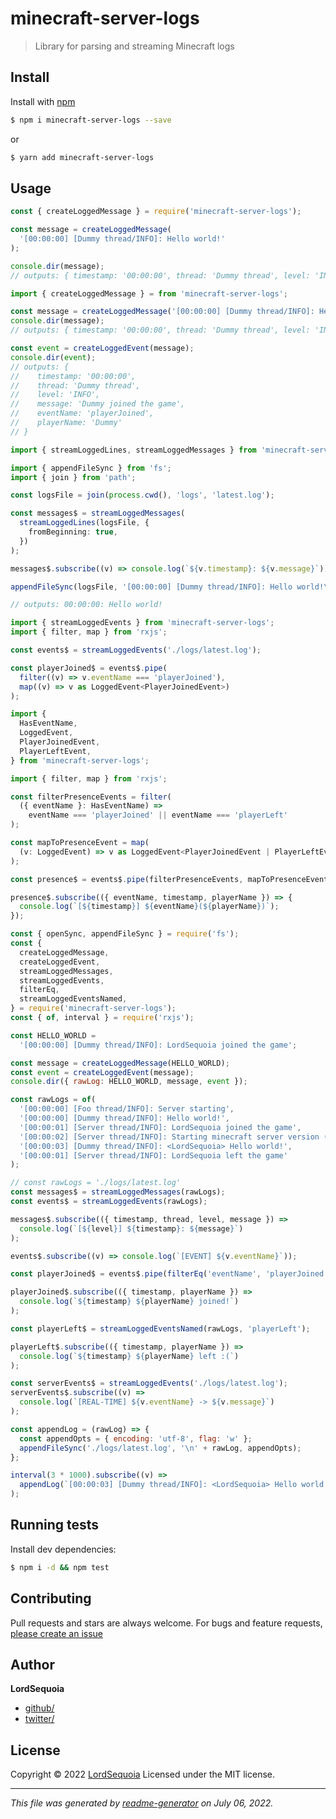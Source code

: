 # minecraft-server-logs

> Library for parsing and streaming Minecraft logs

## Install

Install with [npm](https://www.npmjs.com/)

```sh
$ npm i minecraft-server-logs --save
```

or

```sh
$ yarn add minecraft-server-logs
```

## Usage

```js
const { createLoggedMessage } = require('minecraft-server-logs');

const message = createLoggedMessage(
  '[00:00:00] [Dummy thread/INFO]: Hello world!'
);

console.dir(message);
// outputs: { timestamp: '00:00:00', thread: 'Dummy thread', level: 'INFO', message: 'Hello world!'}
```

```ts
import { createLoggedMessage } = from 'minecraft-server-logs';

const message = createLoggedMessage('[00:00:00] [Dummy thread/INFO]: Hello world!');
console.dir(message);
// outputs: { timestamp: '00:00:00', thread: 'Dummy thread', level: 'INFO', message: 'Hello world!'}

const event = createLoggedEvent(message);
console.dir(event);
// outputs: {
//    timestamp: '00:00:00',
//    thread: 'Dummy thread',
//    level: 'INFO',
//    message: 'Dummy joined the game',
//    eventName: 'playerJoined',
//    playerName: 'Dummy'
// }
```

```ts
import { streamLoggedLines, streamLoggedMessages } from 'minecraft-server-logs';

import { appendFileSync } from 'fs';
import { join } from 'path';

const logsFile = join(process.cwd(), 'logs', 'latest.log');

const messages$ = streamLoggedMessages(
  streamLoggedLines(logsFile, {
    fromBeginning: true,
  })
);

messages$.subscribe((v) => console.log(`${v.timestamp}: ${v.message}`));

appendFileSync(logsFile, '[00:00:00] [Dummy thread/INFO]: Hello world!\n');

// outputs: 00:00:00: Hello world!
```

```ts
import { streamLoggedEvents } from 'minecraft-server-logs';
import { filter, map } from 'rxjs';

const events$ = streamLoggedEvents('./logs/latest.log');

const playerJoined$ = events$.pipe(
  filter((v) => v.eventName === 'playerJoined'),
  map((v) => v as LoggedEvent<PlayerJoinedEvent>)
);
```

```ts
import {
  HasEventName,
  LoggedEvent,
  PlayerJoinedEvent,
  PlayerLeftEvent,
} from 'minecraft-server-logs';

import { filter, map } from 'rxjs';

const filterPresenceEvents = filter(
  ({ eventName }: HasEventName) =>
    eventName === 'playerJoined' || eventName === 'playerLeft'
);

const mapToPresenceEvent = map(
  (v: LoggedEvent) => v as LoggedEvent<PlayerJoinedEvent | PlayerLeftEvent>
);

const presence$ = events$.pipe(filterPresenceEvents, mapToPresenceEvent);

presence$.subscribe(({ eventName, timestamp, playerName }) => {
  console.log(`[${timestamp}] ${eventName}(${playerName})`);
});
```

```js
const { openSync, appendFileSync } = require('fs');
const {
  createLoggedMessage,
  createLoggedEvent,
  streamLoggedMessages,
  streamLoggedEvents,
  filterEq,
  streamLoggedEventsNamed,
} = require('minecraft-server-logs');
const { of, interval } = require('rxjs');

const HELLO_WORLD =
  '[00:00:00] [Dummy thread/INFO]: LordSequoia joined the game';

const message = createLoggedMessage(HELLO_WORLD);
const event = createLoggedEvent(message);
console.dir({ rawLog: HELLO_WORLD, message, event });

const rawLogs = of(
  '[00:00:00] [Foo thread/INFO]: Server starting',
  '[00:00:00] [Dummy thread/INFO]: Hello world!',
  '[00:00:01] [Server thread/INFO]: LordSequoia joined the game',
  '[00:00:02] [Server thread/INFO]: Starting minecraft server version (1.19)',
  '[00:00:03] [Dummy thread/INFO]: <LordSequoia> Hello world!',
  '[00:00:01] [Server thread/INFO]: LordSequoia left the game'
);

// const rawLogs = './logs/latest.log'
const messages$ = streamLoggedMessages(rawLogs);
const events$ = streamLoggedEvents(rawLogs);

messages$.subscribe(({ timestamp, thread, level, message }) =>
  console.log(`[${level}] ${timestamp}: ${message}`)
);

events$.subscribe((v) => console.log(`[EVENT] ${v.eventName}`));

const playerJoined$ = events$.pipe(filterEq('eventName', 'playerJoined'));

playerJoined$.subscribe(({ timestamp, playerName }) =>
  console.log(`${timestamp} ${playerName} joined!`)
);

const playerLeft$ = streamLoggedEventsNamed(rawLogs, 'playerLeft');

playerLeft$.subscribe(({ timestamp, playerName }) =>
  console.log(`${timestamp} ${playerName} left :(`)
);

const serverEvents$ = streamLoggedEvents('./logs/latest.log');
serverEvents$.subscribe((v) =>
  console.log(`[REAL-TIME] ${v.eventName} -> ${v.message}`)
);

const appendLog = (rawLog) => {
  const appendOpts = { encoding: 'utf-8', flag: 'w' };
  appendFileSync('./logs/latest.log', '\n' + rawLog, appendOpts);
};

interval(3 * 1000).subscribe((v) =>
  appendLog(`[00:00:03] [Dummy thread/INFO]: <LordSequoia> Hello world ${v}!`)
);
```

## Running tests

Install dev dependencies:

```sh
$ npm i -d && npm test
```

## Contributing

Pull requests and stars are always welcome. For bugs and feature requests, [please create an issue](https://github.com/lordsequoia/minecraft-server-logs/issues)

## Author

**LordSequoia**

- [github/](https://github.com/)
- [twitter/](http://twitter.com/)

## License

Copyright © 2022 [LordSequoia](https://github.com/lordsequoia)
Licensed under the MIT license.

---

_This file was generated by [readme-generator](https://github.com/jonschlinkert/readme-generator) on July 06, 2022._
